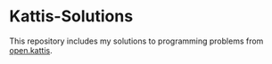 # Kattis-Solutions

This repository includes my solutions to programming problems from [open.kattis](https://open.kattis.com/).